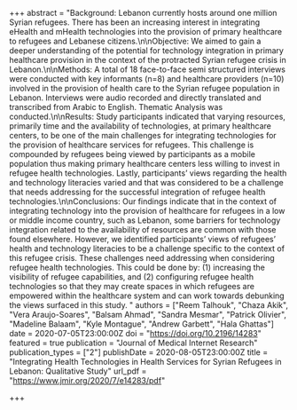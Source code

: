 +++
abstract = "Background: Lebanon currently hosts around one million Syrian refugees. There has been an increasing interest in integrating eHealth and mHealth technologies into the provision of primary healthcare to refugees and Lebanese citizens.\n\nObjective: We aimed to gain a deeper understanding of the potential for technology integration in primary healthcare provision in the context of the protracted Syrian refugee crisis in Lebanon.\n\nMethods: A total of 18 face-to-face semi structured interviews were conducted with key informants (n=8) and healthcare providers (n=10) involved in the provision of health care to the Syrian refugee population in Lebanon. Interviews were audio recorded and directly translated and transcribed from Arabic to English. Thematic Analysis was conducted.\n\nResults: Study participants indicated that varying resources, primarily time and the availability of technologies, at primary healthcare centers, to be one of the main challenges for integrating technologies for the provision of healthcare services for refugees. This challenge is compounded by refugees being viewed by participants as a mobile population thus making primary healthcare centers less willing to invest in refugee health technologies. Lastly, participants’ views regarding the health and technology literacies varied and that was considered to be a challenge that needs addressing for the successful integration of refugee health technologies.\n\nConclusions: Our findings indicate that in the context of integrating technology into the provision of healthcare for refugees in a low or middle income country, such as Lebanon, some barriers for technology integration related to the availability of resources are common with those found elsewhere. However, we identified participants’ views of refugees’ health and technology literacies to be a challenge specific to the context of this refugee crisis. These challenges need addressing when considering refugee health technologies. This could be done by: (1) increasing the visibility of refugee capabilities, and (2) configuring refugee health technologies so that they may create spaces in which refugees are empowered within the healthcare system and can work towards debunking the views surfaced in this study. "
authors = ["Reem Talhouk", "Chaza Akik", "Vera Araujo-Soares", "Balsam Ahmad", "Sandra Mesmar", "Patrick Olivier", "Madeline Balaam", "Kyle Montague", "Andrew Garbett", "Hala Ghattas"]
date = 2020-07-05T23:00:00Z
doi = "https://doi.org/10.2196/14283"
featured = true
publication = "Journal of Medical Internet Research"
publication_types = ["2"]
publishDate = 2020-08-05T23:00:00Z
title = "Integrating Health Technologies in Health Services for Syrian Refugees in Lebanon: Qualitative Study"
url_pdf = "https://www.jmir.org/2020/7/e14283/pdf"

+++
